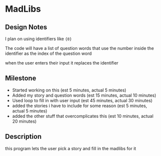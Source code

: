 # MadLibs

## Design Notes
I plan on using identifiers like ```{0}```

The code will have a list of question words that use the number inside the identifier as the index of the question word

when the user enters their input it replaces the identifier

## Milestone

 - Started working on this (est 5 minutes, actual 5 minutes)
 - Added my story and question words (est 15 minutes, actual 10 minutes)
 - Used loop to fill in with user input (est 45 minutes, actual 30 minutes)
 - added the stories i have to include for some reason (est 5 minutes, actual 5 minutes)
 - added the other stuff that overcomplicates this (est 10 minutes, actual 20 minutes)

## Description 
this program lets the user pick a story and fill in the madlibs for it

